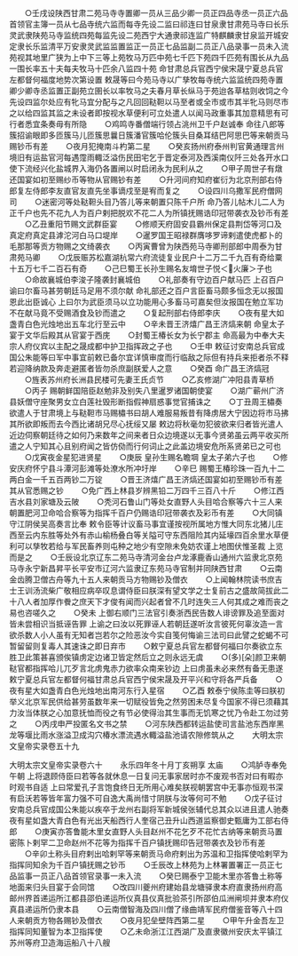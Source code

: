 <!-- { "loadSidebar": true } -->
　　○壬戌设陕西甘肃二苑马寺寺置卿一员从三品少卿一员正四品寺丞一员正六品首领官主簿一员从七品寺统六监而每寺先设二监曰祁连曰甘泉隶甘肃苑马寺曰长乐灵武隶陕苑马寺监统四苑每监先设二苑西宁大通隶祁连监广特麒麟隶甘泉监开城安定隶长乐监清平万安隶灵武监监置监正一员正七品监副二员正八品录事一员未入流苑视其地里广狭为上中下三等上苑牧马万匹中苑七千匹下苑四千匹苑有围长从九品一围长率五十夫每夫牧马十匹余八监四十苑  命甘肃总兵官西宁侯宋晟宁夏总兵官左都督何福度地势次第设置  敕晟等曰今苑马寺以广孳牧每寺统六监监统四苑寺置卿少卿寺丞监置正副苑立圉长以率牧马之夫春月草长纵马于苑迨各草枯则收饲之今先设四监尔处应有牝马宜分配与之凡回回鞑靼以马至者或全市或市其半牝马则尽市之以给四监其监之未设者即按视水草便利可立处遣人以闻马政重事其加意精思有可行者悉宜条奏毋有所隐
　　○鸡鸣寺番僧端行领占洮州卫千户赵诚奉  命往八郎等簇招谕眼即多匝簇马儿匝簇思曩日簇潘官簇哈伦簇头目桑耳结巴阿思巴等来朝贡马赐钞币有差
　　○夜月犯掩南斗杓第二星
　　○癸亥扬州府泰州判官黄通理言州境旧有运盐官河每遇霪雨輙泛溢伤民田宅乞于晋定泰河及西溪南仪阡三处各开水口使下流经兴化盐城界入海仍各置闸以时启闭永为民利从之
　　○甲子周世子有燉还国宴如初至赐纱币等物从官赐钞有差
　　○升河间府知府崔衍为北京刑部右侍郎复左侍郎李友直官友直先坐事谪戍至是宥而复之
　　○设四川乌撒军民府僧网司
　　○迷密河等处鞑靼头目乃答儿等来朝置只陈千户所  命乃答儿帖木儿二人为正千户也先不花九人为百户剌把脱欢不花二人为所镇抚赐诰印冠带袭衣及钞币有差
　　○乙丑重阳节赐文武群臣宴
　　○修顺天府固安县霸州保定县荆岱等河口及真定府真定县滹沱河白马口堤岸
　　○暹罗国王昭禄群膺哆罗谛剌遣使虎都卜的毛那那等贡方物赐之文绮袭衣
　　○丙寅曹曾为陕西苑马寺卿刑部郎中周泰为甘肃苑马卿
　　○戊辰赈苏松嘉湖杭常六府流徒复业民户十二万二千九百有奇给粟十五万七千二百石有奇
　　○己巳蜀王长孙生赐名友堉世子悦＜火廉＞子也
　　○命故襄城伯李浚子隆袭封襄城伯
　　○礼部奏有守边百户献马匹  上召百户谕曰尔畜马甚劳朝廷马足用不须尔献  命礼部还之百户言臣畜马颇多恒念无以报国恩此出臣诚心  上曰尔为武臣须马以立功能用心多畜马可嘉矣但汝报国在勉立军功不在献马竟不受赐酒食及钞而遣之
　　○复起刑部右侍郎李庆
　　○夜有星大如盏青白色光烛地出五车北行至云中
　　○辛未晋王济熺广昌王济熇来朝  命皇太子宴于文华后殿其从官宴于西庑
　　○封蜀王椿长女为长宁郡主  命高最为中奉大夫宗人府仪宾以主配之晟成都中护卫指挥政之子也
　　○壬申  敕征讨安南总兵官成国公朱能等曰军中事宜前敕已备尔宜详慎审度而行临敌之际但有持兵来拒者杀不释若迎降纳款及奔走避匿者皆勿杀庶副朕爱人之意
　　○癸酉  命广昌王济熇冠
　　○旌表苏州府长洲县民楼可先妻王氏贞节
　　○乙亥修湖广冲阳县青草桥
　　○丙子  赐朝鲜国陪臣赵勉非及别失八里暹罗诸国朝使宴
　　○湖广蕲州广济县妖僧守座聚男女立白莲社毁形断指假神扇惑事觉官捕诛之
　　○丁丑周王橚奏欲遣人于甘肃境上与鞑靼市马赐橚书曰胡人难服易叛昔有降虏居大宁因边将市马拂其所欲即叛而去今西比诸胡兄尽心抚绥又屡  敕边将秋毫勿犯彼欲来归者皆光遣人近边伺察朝廷待之如何乃来数年之间来者日众边境遂以无事今贤弟虽云两平收买所遣之人宁知其心且别府闻之皆仿俲而行何词止之此盖边境安危所系贤弟已之可也
　　○戊寅夜金星犯进贤星
　　○庚辰  皇孙生赐名瞻堈  皇太子弟六子也
　　○修安庆府怀宁县斗潭河彭滩等处潦水所冲圩岸
　　○辛巳  赐蜀王椿珍珠一百九十二两白金一千五百两钞二万锭
　　○晋王济熺广昌王济熇还国宴如初至赐钞币有差其从官悉赐之钞
　　○免广西上林县岁辨黑铅二万四千三百八十斤
　　○修江西吉水县刘家塘及云陂
　　○秃河石鲁山门等处女直野人头目哈合察等六十三人来朝置肥河卫命哈合察等为指挥千百户仍赐诰印冠带袭衣及彩币有差
　　○大同镇守江阴侯吴高奏言比奉  敕令臣等计议畜马事宜谨按视所属地方惟大同东北猪儿庄西至云内东胜等处外有赤山榆杨叠白等关隘可守东西阻险其内延壕四百余里水草便利可以孳牧若给与军民畜养则屯种之地少有空隙未免妨农谨上地图伏惟圣裁  上览而是之
　　○壬辰设北京辽东二苑马寺清河金台卢龙涿鹿香山通州六监隶北京苑马寺永宁新昌昇平长平安市辽河六监隶辽东苑马寺官制并同陕西甘肃
　　○云南金齿腾卫僧古舟等九十五人来朝贡马方物赐钞及僧衣
　　○上闻翰林院读书庶吉士王训汤流柴广敬相应病卒叹息谓侍臣曰朕深有望文学之士复前古之盛故简拔此二十八人者加厚作餋之庶天下才俊有闻而兴起者曾不几时连失三人何其成之难而丧之易也咨嗟久之
　　○癸未  上御右顺门三法官引奏浙西民告数人诽谤罪及追至面对皆未尝相识当抵诬告罪  上谕之曰汝以死罪诬人若朝廷遂听汝言彼死何辜汝造一言欲杀数人小人虽有无知者岂若尔之险恶汝今实自笺何悔谕三法司曰此譬之蛇蝎不可暂留留则复毒人其速诛之即日弃市
　　○敕宁夏总兵官左都督何福曰尔奏欲立东胜卫此策甚喜颁俟镇虏定边诸卫皆定然后立之则永远无虞
　　○(多)[朵]颜卫来朝鞑官都指挥哈儿兀歹言北虏鬼赤力欲率众南来钞边  上曰虏虽未必来然有备无患遂  敕宁夏总兵官左都督何福甘肃总兵官西宁侯宋晟及开平兴和守将各严兵备
　　○夜有星大如盏青白色光烛地出南河东行入星宿
　　○乙酉  敕泰宁侯陈圭等曰朕初举义北京军民供给甚劳虽数年来一切赋役皆免之然劳困未尽复今国家不得已须藉其力汝当体朕之心加意抚恤而役之有节必使得治其生事而无饥寒之忧乃令赴工勿过劳之
　　○丙戌申严投匿名文书之禁
　　○河东陕西都转运盐使司言盐池东西岸黑龙等堰比雨水涨溢卫成沟穴椿水漂流遇水輙溢盐池请农隙修筑从之
　　大明太宗文皇帝实录卷五十九


大明太宗文皇帝实录卷六十
　　永乐四年冬十月丁亥朔享  太庙
　　○鸿胪寺奉免午朝  上将退顾侍臣曰若等各就休息一日复问无事家居时亦不废观书否对曰有暇亦时观书自适  上曰常爱孔子言饱食终日无所用心难矣朕视朝罢宫中无事亦恒观书深有启沃若等皆年富力强不可自逸大禹尚惜寸阴朕与汝等何可不勉
　　○戊子征讨安南总兵官成国公朱能以疾卒于龙州右副将军新城侯张辅代总其众以进且遣人驰奏夜有星如盏大青白色有光出天船西行人奎宿己丑升山西道监察御史甄庸为工部右侍郎
　　○庚寅亦答鲁能木里女直野人头目赵州不花乞歹不花忙古纳等来朝贡马置密陈卜剌罕二卫命赵州不花等为指挥千百户镇抚赐印告冠带袭衣及钞币有差
　　○辛卯土称头目府剌出哈剌罕等来朝贡马命府剌出为苏温和卫指挥使哈剌罕为指挥同知余为千百户镇抚赐之钞币
　　○壬辰改上林苑为上林署置署正一员正七品监事一员正八品首领官录事一未入流
　　○癸巳赐泰宁卫能木里亦答鲁土称等地面来归头目宴于会同馆
　　○改四川夔州府建始县龙塘驿隶本府直隶扬州府高邮州界首递运所江都县邵伯递运所仪真县仪真批验茶引所邵伯瓜洲闸坝并隶本府仪真县递运所仍隶本县
　　○云南僧智海及四川僧了缘曲靖军民府僧鉴音等八十四人来朝贡方物各赐钞及僧衣
　　○夜月犯垒壁阵西第二星
　　○甲午升金吾左卫指挥同知董智为本卫指挥使
　　○乙未命浙江江西湖广及直隶徽州安庆太平镇江苏州等府卫造海运船八十八艘
